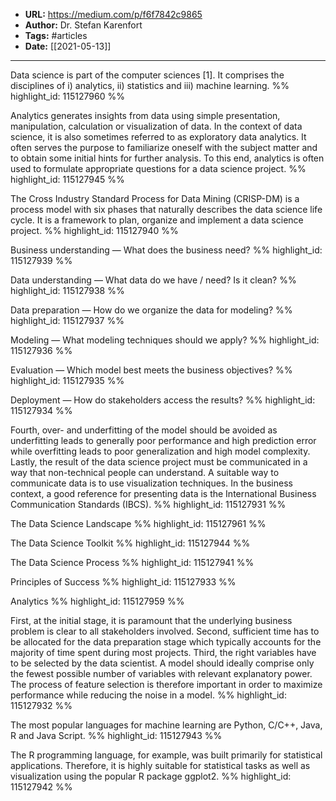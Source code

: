 - **URL:** https://medium.com/p/f6f7842c9865
- **Author:** Dr. Stefan Karenfort
- **Tags:** #articles
- **Date:** [[2021-05-13]]
---

Data science is part of the computer sciences [1]. It comprises the disciplines of i) analytics, ii) statistics and iii) machine learning. %% highlight_id: 115127960 %%


Analytics generates insights from data using simple presentation, manipulation, calculation or visualization of data. In the context of data science, it is also sometimes referred to as exploratory data analytics. It often serves the purpose to familiarize oneself with the subject matter and to obtain some initial hints for further analysis. To this end, analytics is often used to formulate appropriate questions for a data science project. %% highlight_id: 115127945 %%


The Cross Industry Standard Process for Data Mining (CRISP-DM) is a process model with six phases that naturally describes the data science life cycle. It is a framework to plan, organize and implement a data science project. %% highlight_id: 115127940 %%


Business understanding — What does the business need? %% highlight_id: 115127939 %%


Data understanding — What data do we have / need? Is it clean? %% highlight_id: 115127938 %%


Data preparation — How do we organize the data for modeling? %% highlight_id: 115127937 %%


Modeling — What modeling techniques should we apply? %% highlight_id: 115127936 %%


Evaluation — Which model best meets the business objectives? %% highlight_id: 115127935 %%


Deployment — How do stakeholders access the results? %% highlight_id: 115127934 %%


Fourth, over- and underfitting of the model should be avoided as underfitting leads to generally poor performance and high prediction error while overfitting leads to poor generalization and high model complexity. Lastly, the result of the data science project must be communicated in a way that non-technical people can understand. A suitable way to communicate data is to use visualization techniques. In the business context, a good reference for presenting data is the International Business Communication Standards (IBCS). %% highlight_id: 115127931 %%


The Data Science Landscape %% highlight_id: 115127961 %%


The Data Science Toolkit %% highlight_id: 115127944 %%


The Data Science Process %% highlight_id: 115127941 %%


Principles of Success %% highlight_id: 115127933 %%


Analytics %% highlight_id: 115127959 %%


First, at the initial stage, it is paramount that the underlying business problem is clear to all stakeholders involved. Second, sufficient time has to be allocated for the data preparation stage which typically accounts for the majority of time spent during most projects. Third, the right variables have to be selected by the data scientist. A model should ideally comprise only the fewest possible number of variables with relevant explanatory power. The process of feature selection is therefore important in order to maximize performance while reducing the noise in a model. %% highlight_id: 115127932 %%


The most popular languages for machine learning are Python, C/C++, Java, R and Java Script. %% highlight_id: 115127943 %%


The R programming language, for example, was built primarily for statistical applications. Therefore, it is highly suitable for statistical tasks as well as visualization using the popular R package ggplot2. %% highlight_id: 115127942 %%

